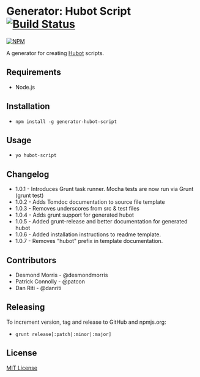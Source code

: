 # Generator: Hubot Script [![Build Status](https://secure.travis-ci.org/desmondmorris/generator-hubot-script.png?branch=master)](https://travis-ci.org/desmondmorris/generator-hubot-script)

[![NPM](https://nodei.co/npm/generator-hubot-script.png)](https://nodei.co/npm/generator-hubot-script/)

A generator for creating [Hubot](http://hubot.github.com) scripts.

## Requirements
- Node.js

## Installation
- `npm install -g generator-hubot-script`

## Usage
- `yo hubot-script`

## Changelog
- 1.0.1 - Introduces Grunt task runner.  Mocha tests are now run via Grunt (grunt test)
- 1.0.2 - Adds Tomdoc documentation to source file template
- 1.0.3 - Removes underscores from src & test files
- 1.0.4 - Adds grunt support for generated hubot
- 1.0.5 - Added grunt-release and better documentation for generated hubot
- 1.0.6 - Added installation instructions to readme template.
- 1.0.7 - Removes "hubot" prefix in template documentation.

## Contributors
- Desmond Morris - @desmondmorris
- Patrick Connolly - @patcon
- Dan Riti - @danriti

## Releasing

To increment version, tag and release to GitHub and npmjs.org:

- `grunt release[:patch|:minor|:major]`

## License

[MIT License](http://en.wikipedia.org/wiki/MIT_License)
